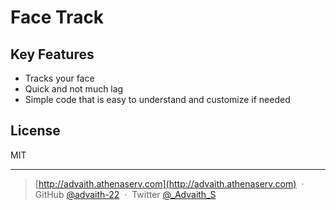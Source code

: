 # Face Track

## Key Features

* Tracks your face
* Quick and not much lag
* Simple code that is easy to understand and customize if needed

## License

MIT

---

> [http://advaith.athenaserv.com](http://advaith.athenaserv.com) &nbsp;&middot;&nbsp;
> GitHub [@advaith-22](https://github.com/advaith-22) &nbsp;&middot;&nbsp;
> Twitter [@_Advaith_S](https://twitter.com/_Advaith_S)
